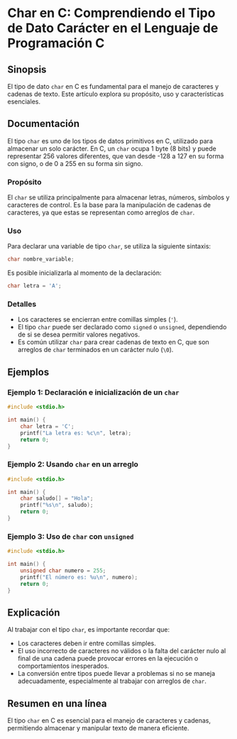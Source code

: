 <!--
Meta Description: # Char en C: Comprendiendo el Tipo de Dato Carácter en el Lenguaje de Programación C ## Sinopsis El tipo de dato `char` en C es fundamental para el ma...
Meta Keywords: char, tipo, para, caracteres, carácter
-->

# Char en C: Comprendiendo el Tipo de Dato Carácter en el Lenguaje de Programación C

## Sinopsis
El tipo de dato `char` en C es fundamental para el manejo de caracteres y cadenas de texto. Este artículo explora su propósito, uso y características esenciales.

## Documentación
El tipo `char` es uno de los tipos de datos primitivos en C, utilizado para almacenar un solo carácter. En C, un `char` ocupa 1 byte (8 bits) y puede representar 256 valores diferentes, que van desde -128 a 127 en su forma con signo, o de 0 a 255 en su forma sin signo.

### Propósito
El `char` se utiliza principalmente para almacenar letras, números, símbolos y caracteres de control. Es la base para la manipulación de cadenas de caracteres, ya que estas se representan como arreglos de `char`.

### Uso
Para declarar una variable de tipo `char`, se utiliza la siguiente sintaxis:
```c
char nombre_variable;
```
Es posible inicializarla al momento de la declaración:
```c
char letra = 'A';
```

### Detalles
- Los caracteres se encierran entre comillas simples (`'`).
- El tipo `char` puede ser declarado como `signed` o `unsigned`, dependiendo de si se desea permitir valores negativos.
- Es común utilizar `char` para crear cadenas de texto en C, que son arreglos de `char` terminados en un carácter nulo (`\0`).

## Ejemplos

### Ejemplo 1: Declaración e inicialización de un `char`
```c
#include <stdio.h>

int main() {
    char letra = 'C';
    printf("La letra es: %c\n", letra);
    return 0;
}
```

### Ejemplo 2: Usando `char` en un arreglo
```c
#include <stdio.h>

int main() {
    char saludo[] = "Hola";
    printf("%s\n", saludo);
    return 0;
}
```

### Ejemplo 3: Uso de `char` con `unsigned`
```c
#include <stdio.h>

int main() {
    unsigned char numero = 255;
    printf("El número es: %u\n", numero);
    return 0;
}
```

## Explicación
Al trabajar con el tipo `char`, es importante recordar que:
- Los caracteres deben ir entre comillas simples.
- El uso incorrecto de caracteres no válidos o la falta del carácter nulo al final de una cadena puede provocar errores en la ejecución o comportamientos inesperados.
- La conversión entre tipos puede llevar a problemas si no se maneja adecuadamente, especialmente al trabajar con arreglos de `char`.

## Resumen en una línea
El tipo `char` en C es esencial para el manejo de caracteres y cadenas, permitiendo almacenar y manipular texto de manera eficiente.